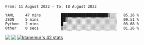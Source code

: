 <!--START_SECTION:waka-->

```text
From: 11 August 2022 - To: 18 August 2022

YAML     47 mins         █████████████████████▒░░░   85.26 %
JSON     5 mins          ██▒░░░░░░░░░░░░░░░░░░░░░░   09.51 %
Python   2 mins          █░░░░░░░░░░░░░░░░░░░░░░░░   03.68 %
Other    0 secs          ▒░░░░░░░░░░░░░░░░░░░░░░░░   01.26 %
```

<!--END_SECTION:waka-->
<a href="https://github.com/anuraghazra/github-readme-stats">
  <img align="left" src="https://github-readme-stats.vercel.app/api?username=Tanesan&count_private=true&show_icons=true" />
<img align="left" src="https://github-readme-stats.vercel.app/api/top-langs/?username=Tanesan" />
</a>

[![ktanemur's 42 stats](https://badge42.vercel.app/api/v2/cl1wslf6s002109l771rng2w8/stats?cursusId=21&coalitionId=62)](https://github.com/JaeSeoKim/badge42)

